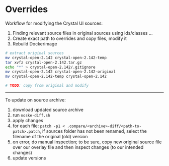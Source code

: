 # Overrides

Workflow for modifying the Crystal UI sources:

1. Finding relevant source files in original sources using ids/classes ...
2. Create exact path to overrides and copy files, modify it
3. Rebuild Dockerimage

```bash
# extract original sources
mv crystal-open-2.142 crystal-open-2.142-temp
tar xvfz crystal-open-2.142.tar.gz
echo "*" > crystal-open-2.142/.gitignore
mv crystal-open-2.142 crystal-open-2.142-original
mv crystal-open-2.142-temp crystal-open-2.142

# TODO: copy from original and modify
```

---

To update on source archive:

1. download updated source archive
2. run `noske-diff.sh`
3. apply changes
  1. for each file: `patch -p1 < .compare/<archive>-diff/<path-to-patch>.patch`, if sources folder has not been renamed, select the filename of the original (old) version
  2. on error, do manual inspection; to be sure, copy new original source file over our overlay file and then inspect changes (to our intended changes)
4. update versions
